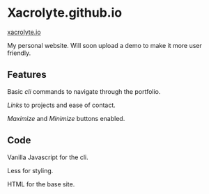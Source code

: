 # Xacrolyte.github.io

[xacrolyte.io](xacrolyte.io)

My personal website. Will soon upload a demo to make it more user friendly.

## Features
Basic *cli* commands to navigate through the portfolio.

*Links* to projects and ease of contact.

*Maximize* and *Minimize* buttons enabled.


## Code
Vanilla Javascript for the cli. 

Less for styling.

HTML for the base site.


